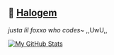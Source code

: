 ## 🦊 <a href="https://github.com/teenyPaws">Halogem</a>
*justa lil foxxo who codes~* ,,UwU,,

[![My GitHub Stats](https://github-readme-stats.vercel.app/api/?username=teenyPaws&count_private=true&theme=tokyonight&showicons=true)]()

<!--[![My GitHub Language Stats](https://github-readme-stats.vercel.app/api/top-langs/?username=teenyPaws&langs_count=5&theme=tokyonight)]()-->
